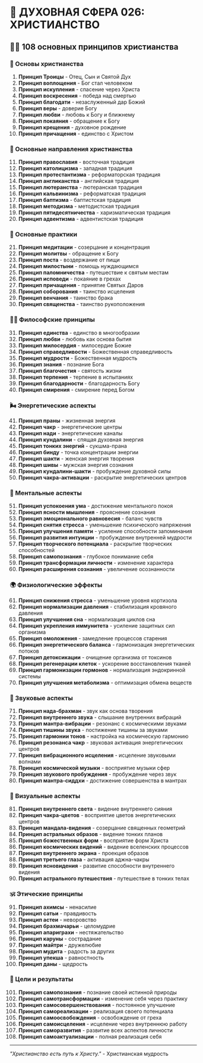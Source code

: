 # 🌟 ДУХОВНАЯ СФЕРА 026: ХРИСТИАНСТВО

## 🧘‍♀️ 108 основных принципов христианства

### 🌌 Основы христианства

1. **Принцип Троицы** - Отец, Сын и Святой Дух
2. **Принцип воплощения** - Бог стал человеком
3. **Принцип искупления** - спасение через Христа
4. **Принцип воскресения** - победа над смертью
5. **Принцип благодати** - незаслуженный дар Божий
6. **Принцип веры** - доверие Богу
7. **Принцип любви** - любовь к Богу и ближнему
8. **Принцип покаяния** - обращение к Богу
9. **Принцип крещения** - духовное рождение
10. **Принцип причащения** - единство с Христом

### 🎯 Основные направления христианства

11. **Принцип православия** - восточная традиция
12. **Принцип католицизма** - западная традиция
13. **Принцип протестантизма** - реформаторская традиция
14. **Принцип англиканства** - английская традиция
15. **Принцип лютеранства** - лютеранская традиция
16. **Принцип кальвинизма** - реформатская традиция
17. **Принцип баптизма** - баптистская традиция
18. **Принцип методизма** - методистская традиция
19. **Принцип пятидесятничества** - харизматическая традиция
20. **Принцип адвентизма** - адвентистская традиция

### 🌟 Основные практики

21. **Принцип медитации** - созерцание и концентрация
22. **Принцип молитвы** - обращение к Богу
23. **Принцип поста** - воздержание от пищи
24. **Принцип милостыни** - помощь нуждающимся
25. **Принцип паломничества** - путешествие к святым местам
26. **Принцип исповеди** - покаяние в грехах
27. **Принцип причащения** - принятие Святых Даров
28. **Принцип соборования** - таинство исцеления
29. **Принцип венчания** - таинство брака
30. **Принцип священства** - таинство рукоположения

### 🧘‍♀️ Философские принципы

31. **Принцип единства** - единство в многообразии
32. **Принцип любви** - любовь как основа бытия
33. **Принцип милосердия** - милосердие Божие
34. **Принцип справедливости** - Божественная справедливость
35. **Принцип мудрости** - Божественная мудрость
36. **Принцип знания** - познание Бога
37. **Принцип благочестия** - святость жизни
38. **Принцип терпения** - терпение в испытаниях
39. **Принцип благодарности** - благодарность Богу
40. **Принцип смирения** - смирение перед Богом

### 🌬️ Энергетические аспекты

41. **Принцип праны** - жизненная энергия
42. **Принцип чакр** - энергетические центры
43. **Принцип нади** - энергетические каналы
44. **Принцип кундалини** - спящая духовная энергия
45. **Принцип тонких энергий** - сукшма-прана
46. **Принцип бинду** - точка концентрации энергии
47. **Принцип шакти** - женская энергия творения
48. **Принцип шивы** - мужская энергия сознания
49. **Принцип кундалини-шакти** - пробуждение духовной силы
50. **Принцип чакра-активации** - раскрытие энергетических центров

### 🧠 Ментальные аспекты

51. **Принцип успокоения ума** - достижение ментального покоя
52. **Принцип ясности мышления** - прояснение сознания
53. **Принцип эмоционального равновесия** - баланс чувств
54. **Принцип снятия стресса** - уменьшение психического напряжения
55. **Принцип улучшения памяти** - усиление способности запоминания
56. **Принцип развития интуиции** - пробуждение внутренней мудрости
57. **Принцип творческого потенциала** - раскрытие творческих способностей
58. **Принцип самопознания** - глубокое понимание себя
59. **Принцип трансформации личности** - изменение характера
60. **Принцип расширения сознания** - увеличение осознанности

### 🌍 Физиологические эффекты

61. **Принцип снижения стресса** - уменьшение уровня кортизола
62. **Принцип нормализации давления** - стабилизация кровяного давления
63. **Принцип улучшения сна** - нормализация циклов сна
64. **Принцип укрепления иммунитета** - усиление защитных сил организма
65. **Принцип омоложения** - замедление процессов старения
66. **Принцип энергетического баланса** - гармонизация энергетических потоков
67. **Принцип детоксикации** - очищение организма от токсинов
68. **Принцип регенерации клеток** - ускорение восстановления тканей
69. **Принцип гармонизации гормонов** - нормализация эндокринной системы
70. **Принцип улучшения метаболизма** - оптимизация обмена веществ

### 🎵 Звуковые аспекты

71. **Принцип нада-брахман** - звук как основа творения
72. **Принцип внутреннего звука** - слышание внутренних вибраций
73. **Принцип мантра-вибрации** - резонанс с космическими звуками
74. **Принцип тишины звука** - постижение тишины за звуками
75. **Принцип гармонии тонов** - настройка на космическую гармонию
76. **Принцип резонанса чакр** - звуковая активация энергетических центров
77. **Принцип вибрационного исцеления** - исцеление звуковыми волнами
78. **Принцип космической музыки** - восприятие музыки сфер
79. **Принцип звукового пробуждения** - пробуждение через звук
80. **Принцип мантра-сиддхи** - достижение совершенства в мантрах

### 🌈 Визуальные аспекты

81. **Принцип внутреннего света** - видение внутреннего сияния
82. **Принцип чакра-цветов** - восприятие цветов энергетических центров
83. **Принцип мандала-видения** - созерцание священных геометрий
84. **Принцип астральных образов** - видение тонких планов
85. **Принцип божественных форм** - восприятие форм Христа
86. **Принцип космических видений** - видение вселенских процессов
87. **Принцип внутреннего экрана** - проекция образов
88. **Принцип третьего глаза** - активация аджна-чакры
89. **Принцип ясновидения** - развитие способности внутреннего видения
90. **Принцип астрального путешествия** - путешествие в тонких телах

### 🕉️ Этические принципы

91. **Принцип ахимсы** - ненасилие
92. **Принцип сатьи** - правдивость
93. **Принцип астеи** - неворовство
94. **Принцип брахмачарьи** - целомудрие
95. **Принцип апариграхи** - нестяжательство
96. **Принцип каруны** - сострадание
97. **Принцип майтри** - дружелюбие
98. **Принцип мудита** - радость за других
99. **Принцип упекша** - равностность
100. **Принцип даны** - щедрость

### 🚀 Цели и результаты

101. **Принцип самопознания** - познание своей истинной природы
102. **Принцип самотрансформации** - изменение себя через практику
103. **Принцип самосовершенствования** - постоянное улучшение
104. **Принцип самореализации** - реализация своего потенциала
105. **Принцип самоосвобождения** - освобождение от греха
106. **Принцип самоисцеления** - исцеление через внутреннюю работу
107. **Принцип саморазвития** - развитие всех аспектов личности
108. **Принцип самоактуализации** - полная реализация себя

---

*"Христианство есть путь к Христу."* - Христианская мудрость
